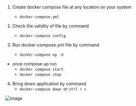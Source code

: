 1. Create docker compose file at any location on your system
   - `docker-compose.yml`

2. Check the validity of file by command
   - `docker-compose config`

3. Run docker-compose.yml file by command
   - `docker-compose up -d`
- once compose up run
	- `docker compose start`
	- `docker compose stop`

4. Bring down application by command
	- `docker-compose down `or `ctrl + c`


![image](https://github.com/Ishan4u/docker-mysql/assets/111623376/cd75874f-8680-4bfd-bc6e-23445244de68)
